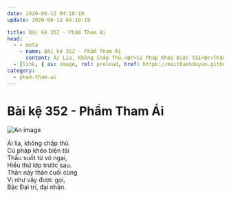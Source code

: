 ```yaml
---
date: 2020-06-12 04:10:19
update: 2020-06-12 04:10:19

title: Bài kệ 352 - Phẩm Tham Ái
head:
  - - meta
    - name: Bài kệ 352 - Phẩm Tham Ái
      content: Ái Lìa, Không Chấp Thủ.<Br>Cú Pháp Khéo Biện Tài<Br>Thấu Suốt Từ Vô Ngại,<Br>Hiểu Thứ Lớp Trước Sau.<Br>Thân Này Thân Cuối Cùng<Br>Vị Như Vậy Được Gọi,<Br>Bậc Ðại Trí, Đại Nhân.<Br>
  - [link, { as: image, rel: preload, href: https://maithanhduyan.github.io/kinh-phap-cu/img/pham-tham-ai/pham-tham-ai-352.jpg }]
category:
  - pham-tham-ai
---
```


# Bài kệ 352 - Phẩm Tham Ái

![An image](/img/pham-tham-ai/pham-tham-ai-352.jpg)

Ái lìa, không chấp thủ.<br>Cú pháp khéo biện tài<br>Thấu suốt từ vô ngại,<br>Hiểu thứ lớp trước sau.<br>Thân này thân cuối cùng<br>Vị như vậy được gọi,<br>Bậc Ðại trí, đại nhân.<br>
